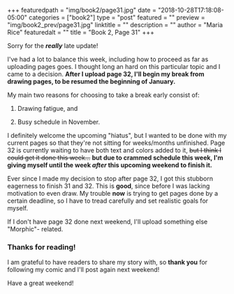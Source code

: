 +++
featuredpath = "img/book2/page31.jpg"
date = "2018-10-28T17:18:08-05:00"
categories = ["book2"]
type = "post"
featured = ""
preview = "img/book2_prev/page31.jpg"
linktitle = ""
description = ""
author = "Maria Rice"
featuredalt = ""
title = "Book 2, Page 31"
+++

Sorry for the **_really_** late update!

I've had a lot to balance this week, including how to proceed as far as
uploading pages goes. I thought long an hard on this particular topic and I
came to a decision. **After I upload page 32, I'll begin my break from drawing
pages, to be resumed the beginning of January.**

My main two reasons for choosing to take a break early consist of:

1) Drawing fatigue, and

2) Busy schedule in November.

I definitely welcome the upcoming "hiatus", but I wanted to be done with my
current pages so that they're not sitting for weeks/months unfinished. Page 32
is currently waiting to have both text and colors added to it, ~~but I think I
could get it done this week...~~ **but due to crammed schedule this week, I'm
giving myself until the week _after_ this upcoming weekend to finish it.**


Ever since I made my decision to stop after page 32, I got this stubborn eagerness
to finish 31 and 32. This is **good**, since before I was lacking motivation to even
draw. My trouble **now** is trying to get pages done by a certain deadline, so I
have to tread carefully and set realistic goals for myself.

If I don't have page 32 done next weekend, I'll upload something else "Morphic"-
related.

### Thanks for reading!

I am grateful to have readers to share my story with, so **thank you** for
following my comic and I'll post again next weekend!

Have a great weekend!
